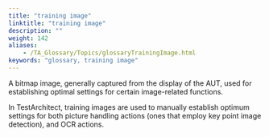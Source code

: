 ```yaml
--- 
title: "training image"
linktitle: "training image"
description: ""
weight: 142
aliases: 
    - /TA_Glossary/Topics/glossaryTrainingImage.html
keywords: "glossary, training image"
---
```


A bitmap image, generally captured from the display of the AUT, used for establishing optimal settings for certain image-related functions.

In TestArchitect, training images are used to manually establish optimum settings for both picture handling actions \(ones that employ key point image detection\), and OCR actions.


